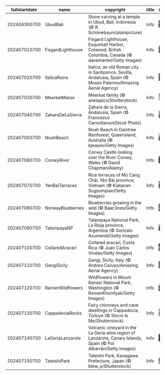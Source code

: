 |fullstartdate|name|copyright|title|image|
|--|--|--|--|--|
202406300700|UbudBali|Stone carving at a temple in Ubud, Bali, Indonesia (© R. Schönebaum/plainpicture)|Info|![](/en-AU/2024/07/202406300700UbudBali.jpg)|
202407010700|FisgardLighthouse|Fisgard Lighthouse, Esquimalt Harbor, Colwood, British Columbia, Canada (© davemantel/Getty Images)|Info|![](/en-AU/2024/07/202407010700FisgardLighthouse.jpg)|
202407020700|ItalicaRuins|Italica, an old Roman city in Santiponce, Sevilla, Andalusia, Spain (© Moses Palermo/Amazing Aerial Agency)|Info|![](/en-AU/2024/07/202407020700ItalicaRuins.jpg)|
202407030700|MeerkatManor|Meerkat family (© anetapics/Shutterstock)|Info|![](/en-AU/2024/07/202407030700MeerkatManor.jpg)|
202407040700|ZaharaDeLaSierra|Zahara de la Sierra, Andalusia, Spain (© Francesco Carovillano/eStock Photo)|Info|![](/en-AU/2024/07/202407040700ZaharaDeLaSierra.jpg)|
202407050700|NoahBeach|Noah Beach in Daintree Rainforest, Queensland, Australia (© bjeayes/Getty Images)|Info|![](/en-AU/2024/07/202407050700NoahBeach.jpg)|
202407060700|ConwyRiver|Conwy Castle looking over the River Conwy, Wales (© David Chapman/Alamy)|Info|![](/en-AU/2024/07/202407060700ConwyRiver.jpg)|
202407070700|YenBaiTerraces|Rice terraces of Mù Cang Chải, Yên Bái province, Vietnam (© Kiatanan Sugsompian/Getty Images)|Info|![](/en-AU/2024/07/202407070700YenBaiTerraces.jpg)|
202407080700|NorwayBlueberries|Blueberries growing in the wild (© Baac3nes/Getty Images)|Info|![](/en-AU/2024/07/202407080700NorwayBlueberries.jpg)|
202407090700|TalampayaNP|Talampaya National Park, La Rioja province, Argentina (© Gonzalo Azumendi/Getty Images)|Info|![](/en-AU/2024/07/202407090700TalampayaNP.jpg)|
202407100700|CollaredAracari|Collared aracari, Costa Rica (© Juan Carlos Vindas/Getty Images)|Info|![](/en-AU/2024/07/202407100700CollaredAracari.jpg)|
202407110700|GangiSicily|Gangi, Sicily, Italy (© Andrea Caruso/Amazing Aerial Agency)|Info|![](/en-AU/2024/07/202407110700GangiSicily.jpg)|
202407120700|RainierWildflowers|Wildflowers in Mount Rainier National Park, Washington (© RomanKhomlyak/Getty Images)|Info|![](/en-AU/2024/07/202407120700RainierWildflowers.jpg)|
202407130700|CappadociaRocks|Fairy chimneys and cave dwellings in Cappadocia, Türkiye (© Storm Is Me/Shutterstock)|Info|![](/en-AU/2024/07/202407130700CappadociaRocks.jpg)|
202407140700|LaGeriaLanzarote|Volcanic vineyard in the La Geria wine region of Lanzarote, Canary Islands, Spain (© Pol Albarrán/Getty Images)|Info|![](/en-AU/2024/07/202407140700LaGeriaLanzarote.jpg)|
202407150700|TateishiPark|Tateishi Park, Kanagawa Prefecture, Japan (© blew_s/Shutterstock)|Info|![](/en-AU/2024/07/202407150700TateishiPark.jpg)|
